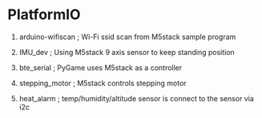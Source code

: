 # PlatformIO

1. arduino-wifiscan ; Wi-Fi ssid scan from M5stack sample program

2. IMU_dev ; Using M5stack 9 axis sensor to keep standing position

3. bte_serial ; PyGame uses M5stack as a controller

4. stepping_motor ; M5stack controls stepping motor

5. heat_alarm ; temp/humidity/altitude sensor is connect to the sensor via i2c 
